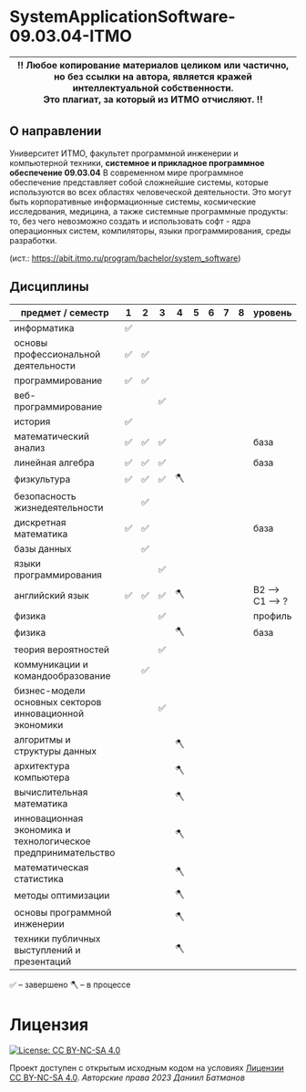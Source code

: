# SystemApplicationSoftware-09.03.04-ITMO


| ‼️ <b>Любое копирование материалов целиком или частично,<br>но без ссылки на автора, является кражей интеллектуальной собственности.<br>Это плагиат, за который из ИТМО отчисляют.</b> ‼️ |
|-----------------------------------------|

## О направлении
Университет ИТМО, факультет программной инженерии и компьютерной техники, **системное и прикладное программное обеспечение 09.03.04** 
В современном мире программное обеспечение представляет собой сложнейшие системы, которые используются во всех областях человеческой деятельности. Это могут быть корпоративные информационные системы, космические исследования, медицина, а также системные программные продукты: то, без чего невозможно создать и использовать софт - ядра операционных систем, компиляторы, языки программирования, среды разработки. 

(ист.: https://abit.itmo.ru/program/bachelor/system_software)

## Дисциплины
| предмет / семестр                    | 1    | 2 | 3 | 4 | 5 | 6 | 7 | 8 | уровень  |
|--------------------------------------|------|---|---|---|---|---|---|---|---|
| информатика                          | ✅    |   |   |   |   |   |   |   |   |
| основы профессиональной деятельности | ✅    |  ✅ |   |   |   |   |   |   |   |
| программирование                     | ✅    |  ✅ |   |   |   |   |   |   |   |
| веб-программирование                          |     |   | ✅  |   |   |   |   |   |   |
| история                              | ✅    |   |   |   |   |   |   |   |   |
| математический анализ                | ✅    |  ✅ | ✅  |   |   |   |   |   | база  |
| линейная алгебра                     | ✅    |  ✅ | ✅  |   |   |   |   |   | база  |
| физкультура                          | ✅    |  ✅ |  ✅ | 🪓  |   |   |   |   |   |
| безопасность жизнедеятельности       |      | ✅  |   |   |   |   |   |   |   |
| дискретная математика                          | ✅    |  ✅ |   |   |   |   |   |   | база  |
| базы данных                          |     | ✅  |   |   |   |   |   |   |   |
| языки программирования                          |     |   | ✅  |   |   |   |   |   |   |
| английский язык                      | ✅  |  ✅ | ✅  |  🪓 |   |   |   |   | B2 –> C1 –> ? |
| физика                          |     |   | ✅  |   |   |   |   |   | профиль   |
| физика                          |     |   |   | 🪓  |   |   |   |   |  база |
| теория вероятностей                          |     |   | ✅  |   |   |   |   |   |   |
| коммуникации и командообразование                          |     | ✅  |   |   |   |   |   |   |   |
| бизнес-модели основных секторов инновационной экономики                          |     |   | ✅  |   |   |   |   |   |   |
| алгоритмы и структуры данных                          |     |   |   | 🪓  |   |   |   |   |   |
| архитектура компьютера                          |     |   |   | 🪓  |   |   |   |   |   |
| вычислительная математика                          |     |   |   | 🪓  |   |   |   |   |   |
| инновационная экономика и технологическое предпринимательство                          |     |   |   | 🪓  |   |   |   |   |   |
| математическая статистика                          |     |   |   | 🪓  |   |   |   |   |   |
| методы оптимизации                          |     |   |   | 🪓  |   |   |   |   |   |
| основы программной инженерии                          |     |   |   | 🪓  |   |   |   |   |   |
| техники публичных выступлений и презентаций                          |     |   |   | 🪓  |   |   |   |   |   |

✅ – завершено
🪓 – в процессе 


# Лицензия 
[![License: CC BY-NC-SA 4.0](https://licensebuttons.net/l/by-nc-sa/4.0/80x15.png)](https://creativecommons.org/licenses/by-nc-sa/4.0/)

Проект доступен с открытым исходным кодом на условиях [Лицензии CC BY-NC-SA 4.0](LICENSE.txt).
*Авторские права 2023 Даниил Батманов*
